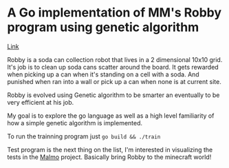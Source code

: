 # A Go implementation of MM's Robby program using genetic algorithm

[Link](http://modelai.gettysburg.edu/2016/robby/Chapter9_Complexity.pdf)

Robby is a soda can collection robot that lives in a 2 dimensional 10x10 grid. It's job is to clean up soda cans scatter around the board. It gets rewarded when picking up a can when it's standing on a cell with a soda. And punished when ran into a wall or pick up a can when none is at current site.

Robby is evolved using Genetic algorithm to be smarter an eventually to be very efficient at his job.

My goal is to explore the go language as well as a high level familiarity of how a simple genetic algorithm is implemented. 

To run the trainning program just ```go build && ./train```

Test program is the next thing on the list, I'm interested in visualizing the tests in the [Malmo](https://github.com/Microsoft/malmo) project. Basically bring Robby to the minecraft world!

